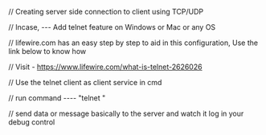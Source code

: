 // Creating server side connection to client using TCP/UDP

// Incase, --- Add telnet feature on Windows or Mac or any OS

// lifewire.com has an easy step by step to aid in this configuration, Use the link below to know how 

// Visit - https://www.lifewire.com/what-is-telnet-2626026

// Use the telnet client as client service in cmd

// run command ----  "telnet <host IP in your debug console>"

// send data or message basically to the server and watch it log in your debug control